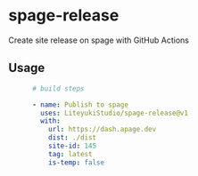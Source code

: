 # spage-release
Create site release on spage with GitHub Actions

## Usage

```yaml
      # build steps

      - name: Publish to spage
        uses: LiteyukiStudio/spage-release@v1
        with:
          url: https://dash.apage.dev
          dist: ./dist
          site-id: 145
          tag: latest
          is-temp: false
```
